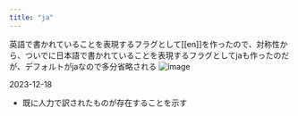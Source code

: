 ```yaml
---
title: "ja"
---
```


英語で書かれていることを表現するフラグとして[[en]]を作ったので、対称性から、ついでに日本語で書かれていることを表現するフラグとしてjaも作ったのだが、デフォルトがjaなので多分省略される
![image](https://gyazo.com/7cc0e8e4c727599c66a331860e0f56d2/thumb/1000)

2023-12-18
- 既に人力で訳されたものが存在することを示す
